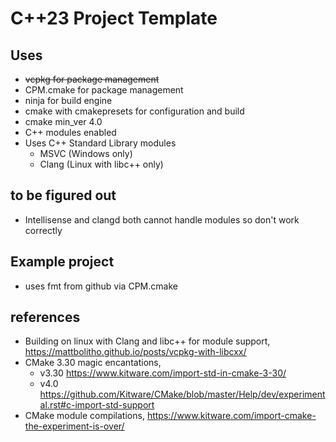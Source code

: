 # C++23 Project Template

## Uses
- ~~vcpkg for package management~~
- CPM.cmake for package management
- ninja for build engine
- cmake with cmakepresets for configuration and build
- cmake min_ver 4.0
- C++ modules enabled
- Uses C++ Standard Library modules
  - MSVC (Windows only)
  - Clang (Linux with libc++ only)

## to be figured out
- Intellisense and clangd both cannot handle modules so don't work correctly

## Example project
- uses fmt from github via CPM.cmake

## references
- Building on linux with Clang and libc++ for module support, https://mattbolitho.github.io/posts/vcpkg-with-libcxx/
- CMake 3.30 magic encantations,
  - v3.30 https://www.kitware.com/import-std-in-cmake-3-30/
  - v4.0  https://github.com/Kitware/CMake/blob/master/Help/dev/experimental.rst#c-import-std-support
- CMake module compilations, https://www.kitware.com/import-cmake-the-experiment-is-over/
